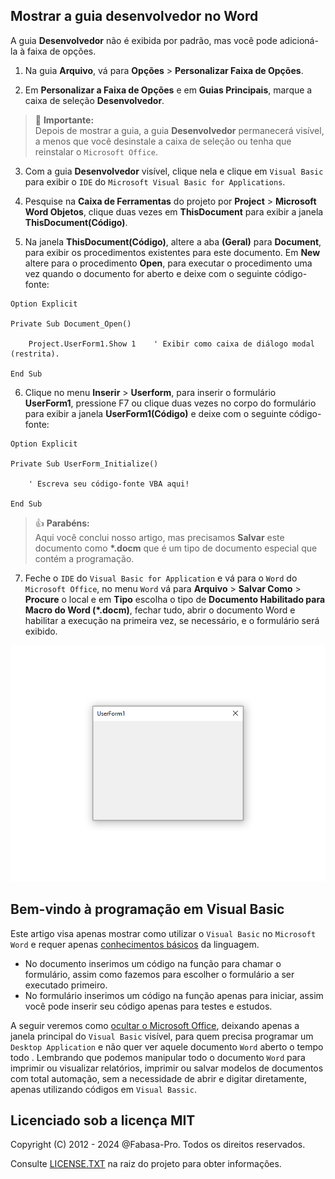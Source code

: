 ## Mostrar a guia desenvolvedor no Word

A guia **Desenvolvedor** não é exibida por padrão, mas você pode adicioná-la à faixa de opções.

1. Na guia **Arquivo**, vá para **Opções** > **Personalizar Faixa de Opções**.

2. Em **Personalizar a Faixa de Opções** e em **Guias Principais**, marque a caixa de seleção **Desenvolvedor**.

> :bell: **Importante:** <br>Depois de mostrar a guia, a guia **Desenvolvedor** permanecerá visível, a menos que você desinstale a caixa de seleção ou tenha que reinstalar o `Microsoft Office`.

3. Com a guia **Desenvolvedor** visível, clique nela e clique em `Visual Basic` para exibir o `IDE` do `Microsoft Visual Basic for Applications`.

4. Pesquise na **Caixa de Ferramentas** do projeto por **Project** > **Microsoft Word Objetos**, clique duas vezes em **ThisDocument** para exibir a janela **ThisDocument(Código)**.

5. Na janela **ThisDocument(Código)**, altere a aba **(Geral)** para **Document**, para exibir os procedimentos existentes para este documento. Em **New** altere para o procedimento **Open**, para executar o procedimento uma vez quando o documento for aberto e deixe com o seguinte código-fonte:

```VBA
Option Explicit

Private Sub Document_Open()

    Project.UserForm1.Show 1    ' Exibir como caixa de diálogo modal (restrita).
    
End Sub
```

6. Clique no menu **Inserir** > **Userform**, para inserir o formulário **UserForm1**, pressione F7 ou clique duas vezes no corpo do formulário para exibir a janela **UserForm1(Código)** e deixe com o seguinte código-fonte:

```VBA
Option Explicit

Private Sub UserForm_Initialize()

    ' Escreva seu código-fonte VBA aqui!
    
End Sub
```

> :+1: **Parabéns:** <br>Aqui você conclui nosso artigo, mas precisamos **Salvar** este documento como __*.docm__ que é um tipo de documento especial que contém a programação.

7. Feche o `IDE` do `Visual Basic for Application` e vá para o `Word` do `Microsoft Office`, no menu `Word` vá para **Arquivo** > **Salvar Como** > **Procure** o local e em **Tipo** escolha o tipo de __Documento Habilitado para Macro do Word (*.docm)__, fechar tudo, abrir o documento Word e habilitar a execução na primeira vez, se necessário, e o formulário será exibido.

![screenshot](https://github.com/fabasa-pro/vba01userform/blob/main/vba01userform.png)

## Bem-vindo à programação em Visual Basic

Este artigo visa apenas mostrar como utilizar o `Visual Basic` no `Microsoft Word` e requer apenas [conhecimentos básicos](https://learn.microsoft.com/pt-br/office/vba/library-reference/concepts/getting-started-with-vba-in-office) da linguagem.

* No documento inserimos um código na função para chamar o formulário, assim como fazemos para escolher o formulário a ser executado primeiro.
* No formulário inserimos um código na função apenas para iniciar, assim você pode inserir seu código apenas para testes e estudos.

A seguir veremos como [ocultar o Microsoft Office](https://github.com/fabasa-pro/vba02hideapplication), deixando apenas a janela principal do `Visual Basic` visível, para quem precisa programar um `Desktop Application` e não quer ver aquele documento `Word` aberto o tempo todo . Lembrando que podemos manipular todo o documento `Word` para imprimir ou visualizar relatórios, imprimir ou salvar modelos de documentos com total automação, sem a necessidade de abrir e digitar diretamente, apenas utilizando códigos em `Visual Bassic`.

## Licenciado sob a licença MIT

Copyright (C) 2012 - 2024 @Fabasa-Pro. Todos os direitos reservados.

Consulte [LICENSE.TXT](https://github.com/fabasa-pro/vba01userform/blob/main/LICENSE.TXT) na raiz do projeto para obter informações.
